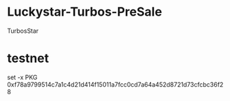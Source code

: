 # Luckystar-Turbos-PreSale

TurbosStar

# testnet

set -x PKG 0xf78a9799514c7a1c4d21d414f15011a7fcc0cd7a64a452d8721d73cfcbc36f28

```shell

```